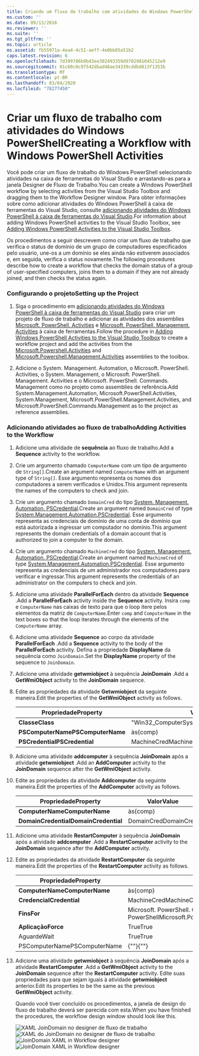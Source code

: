 ```yaml
---
title: Criando um fluxo de trabalho com atividades do Windows PowerShell | Microsoft Docs
ms.custom: ''
ms.date: 09/13/2016
ms.reviewer: ''
ms.suite: ''
ms.tgt_pltfrm: ''
ms.topic: article
ms.assetid: fb55971a-4ea4-4c51-aeff-4e0bb05a51b2
caps.latest.revision: 6
ms.openlocfilehash: 7d399786b9b43ee302493359d9702981045212e9
ms.sourcegitcommit: 01c60c0c97542dbad48ae34339cddbd813f1353b
ms.translationtype: MT
ms.contentlocale: pt-BR
ms.lasthandoff: 03/04/2020
ms.locfileid: "78277450"
---
```

# <a name="creating-a-workflow-with-windows-powershell-activities"></a><span data-ttu-id="6fabe-102">Criar um fluxo de trabalho com atividades do Windows PowerShell</span><span class="sxs-lookup"><span data-stu-id="6fabe-102">Creating a Workflow with Windows PowerShell Activities</span></span>

<span data-ttu-id="6fabe-103">Você pode criar um fluxo de trabalho do Windows PowerShell selecionando atividades na caixa de ferramentas do Visual Studio e arrastando-as para a janela Designer de Fluxo de Trabalho.</span><span class="sxs-lookup"><span data-stu-id="6fabe-103">You can create a Windows PowerShell workflow by selecting activities from the Visual Studio Toolbox and dragging them to the Workflow Designer window.</span></span> <span data-ttu-id="6fabe-104">Para obter informações sobre como adicionar atividades do Windows PowerShell à caixa de ferramentas do Visual Studio, consulte [adicionando atividades do Windows PowerShell à caixa de ferramentas do Visual Studio](./adding-windows-powershell-activities-to-the-visual-studio-toolbox.md).</span><span class="sxs-lookup"><span data-stu-id="6fabe-104">For information about adding Windows PowerShell activities to the Visual Studio Toolbox, see [Adding Windows PowerShell Activities to the Visual Studio Toolbox](./adding-windows-powershell-activities-to-the-visual-studio-toolbox.md).</span></span>

<span data-ttu-id="6fabe-105">Os procedimentos a seguir descrevem como criar um fluxo de trabalho que verifica o status de domínio de um grupo de computadores especificados pelo usuário, une-os a um domínio se eles ainda não estiverem associados e, em seguida, verifica o status novamente.</span><span class="sxs-lookup"><span data-stu-id="6fabe-105">The following procedures describe how to create a workflow that checks the domain status of a group of user-specified computers, joins them to a domain if they are not already joined, and then checks the status again.</span></span>

### <a name="setting-up-the-project"></a><span data-ttu-id="6fabe-106">Configurando o projeto</span><span class="sxs-lookup"><span data-stu-id="6fabe-106">Setting up the Project</span></span>

1. <span data-ttu-id="6fabe-107">Siga o procedimento em [adicionando atividades do Windows PowerShell à caixa de ferramentas do Visual Studio](./adding-windows-powershell-activities-to-the-visual-studio-toolbox.md) para criar um projeto de fluxo de trabalho e adicionar as atividades dos assemblies [Microsoft. PowerShell. Activities](/dotnet/api/Microsoft.PowerShell.Activities) e [Microsoft. PowerShell. Management. Activities](/dotnet/api/Microsoft.PowerShell.Management.Activities) à caixa de ferramentas.</span><span class="sxs-lookup"><span data-stu-id="6fabe-107">Follow the procedure in [Adding Windows PowerShell Activities to the Visual Studio Toolbox](./adding-windows-powershell-activities-to-the-visual-studio-toolbox.md) to create a workflow project and add the activities from the [Microsoft.Powershell.Activities](/dotnet/api/Microsoft.PowerShell.Activities) and [Microsoft.Powershell.Management.Activities](/dotnet/api/Microsoft.PowerShell.Management.Activities) assemblies to the toolbox.</span></span>

2. <span data-ttu-id="6fabe-108">Adicione o System. Management. Automation, o Microsoft. PowerShell. Activities, o System. Management, o Microsoft. PowerShell. Management. Activities e o Microsoft. PowerShell. Commands. Management como no projeto como assemblies de referência.</span><span class="sxs-lookup"><span data-stu-id="6fabe-108">Add System.Management.Automation, Microsoft.PowerShell.Activities, System.Management, Microsoft.PowerShell.Management.Activities, and Microsoft.PowerShell.Commands.Management as to the project as reference assemblies.</span></span>

### <a name="adding-activities-to-the-workflow"></a><span data-ttu-id="6fabe-109">Adicionando atividades ao fluxo de trabalho</span><span class="sxs-lookup"><span data-stu-id="6fabe-109">Adding Activities to the Workflow</span></span>

1. <span data-ttu-id="6fabe-110">Adicione uma atividade de **sequência** ao fluxo de trabalho.</span><span class="sxs-lookup"><span data-stu-id="6fabe-110">Add a **Sequence** activity to the workflow.</span></span>

2. <span data-ttu-id="6fabe-111">Crie um argumento chamado `ComputerName` com um tipo de argumento de `String[]`.</span><span class="sxs-lookup"><span data-stu-id="6fabe-111">Create an argument named `ComputerName` with an argument type of `String[]`.</span></span> <span data-ttu-id="6fabe-112">Esse argumento representa os nomes dos computadores a serem verificados e Unidos.</span><span class="sxs-lookup"><span data-stu-id="6fabe-112">This argument represents the names of the computers to check and join.</span></span>

3. <span data-ttu-id="6fabe-113">Crie um argumento chamado `DomainCred` do tipo [System. Management. Automation. PSCredential](/dotnet/api/System.Management.Automation.PSCredential).</span><span class="sxs-lookup"><span data-stu-id="6fabe-113">Create an argument named `DomainCred` of type [System.Management.Automation.PSCredential](/dotnet/api/System.Management.Automation.PSCredential).</span></span> <span data-ttu-id="6fabe-114">Esse argumento representa as credenciais de domínio de uma conta de domínio que está autorizada a ingressar um computador no domínio.</span><span class="sxs-lookup"><span data-stu-id="6fabe-114">This argument represents the domain credentials of a domain account that is authorized to join a computer to the domain.</span></span>

4. <span data-ttu-id="6fabe-115">Crie um argumento chamado `MachineCred` do tipo [System. Management. Automation. PSCredential](/dotnet/api/System.Management.Automation.PSCredential).</span><span class="sxs-lookup"><span data-stu-id="6fabe-115">Create an argument named `MachineCred` of type [System.Management.Automation.PSCredential](/dotnet/api/System.Management.Automation.PSCredential).</span></span> <span data-ttu-id="6fabe-116">Esse argumento representa as credenciais de um administrador nos computadores para verificar e ingressar.</span><span class="sxs-lookup"><span data-stu-id="6fabe-116">This argument represents the credentials of an administrator on the computers to check and join.</span></span>

5. <span data-ttu-id="6fabe-117">Adicione uma atividade **ParallelForEach** dentro da atividade **Sequence** .</span><span class="sxs-lookup"><span data-stu-id="6fabe-117">Add a **ParallelForEach** activity inside the **Sequence** activity.</span></span> <span data-ttu-id="6fabe-118">Insira `comp` e `ComputerName` nas caixas de texto para que o loop itere pelos elementos da matriz de `ComputerName`.</span><span class="sxs-lookup"><span data-stu-id="6fabe-118">Enter `comp` and `ComputerName` in the text boxes so that the loop iterates through the elements of the `ComputerName` array.</span></span>

6. <span data-ttu-id="6fabe-119">Adicione uma atividade **Sequence** ao corpo da atividade **ParallelForEach** .</span><span class="sxs-lookup"><span data-stu-id="6fabe-119">Add a **Sequence** activity to the body of the **ParallelForEach** activity.</span></span> <span data-ttu-id="6fabe-120">Defina a propriedade **DisplayName** da sequência como `JoinDomain`.</span><span class="sxs-lookup"><span data-stu-id="6fabe-120">Set the **DisplayName** property of the sequence to `JoinDomain`.</span></span>

7. <span data-ttu-id="6fabe-121">Adicione uma atividade **getwmiobject** à sequência **JoinDomain** .</span><span class="sxs-lookup"><span data-stu-id="6fabe-121">Add a **GetWmiObject** activity to the **JoinDomain** sequence.</span></span>

8. <span data-ttu-id="6fabe-122">Edite as propriedades da atividade **Getwmiobject** da seguinte maneira.</span><span class="sxs-lookup"><span data-stu-id="6fabe-122">Edit the properties of the **GetWmiObject** activity as follows.</span></span>

   |<span data-ttu-id="6fabe-123">Propriedade</span><span class="sxs-lookup"><span data-stu-id="6fabe-123">Property</span></span>|<span data-ttu-id="6fabe-124">Valor</span><span class="sxs-lookup"><span data-stu-id="6fabe-124">Value</span></span>|
   |--------------|-----------|
   |<span data-ttu-id="6fabe-125">**Classe**</span><span class="sxs-lookup"><span data-stu-id="6fabe-125">**Class**</span></span>|<span data-ttu-id="6fabe-126">"Win32_ComputerSystem"</span><span class="sxs-lookup"><span data-stu-id="6fabe-126">"Win32_ComputerSystem"</span></span>|
   |<span data-ttu-id="6fabe-127">**PSComputerName**</span><span class="sxs-lookup"><span data-stu-id="6fabe-127">**PSComputerName**</span></span>|<span data-ttu-id="6fabe-128">às</span><span class="sxs-lookup"><span data-stu-id="6fabe-128">{comp}</span></span>|
   |<span data-ttu-id="6fabe-129">**PSCredential**</span><span class="sxs-lookup"><span data-stu-id="6fabe-129">**PSCredential**</span></span>|<span data-ttu-id="6fabe-130">MachineCred</span><span class="sxs-lookup"><span data-stu-id="6fabe-130">MachineCred</span></span>|

9. <span data-ttu-id="6fabe-131">Adicione uma atividade **addcomputer** à sequência **JoinDomain** após a atividade **getwmiobject** .</span><span class="sxs-lookup"><span data-stu-id="6fabe-131">Add an **AddComputer** activity to the **JoinDomain** sequence after the **GetWmiObject** activity.</span></span>

10. <span data-ttu-id="6fabe-132">Edite as propriedades da atividade **Addcomputer** da seguinte maneira.</span><span class="sxs-lookup"><span data-stu-id="6fabe-132">Edit the properties of the **AddComputer** activity as follows.</span></span>

    |<span data-ttu-id="6fabe-133">Propriedade</span><span class="sxs-lookup"><span data-stu-id="6fabe-133">Property</span></span>|<span data-ttu-id="6fabe-134">Valor</span><span class="sxs-lookup"><span data-stu-id="6fabe-134">Value</span></span>|
    |--------------|-----------|
    |<span data-ttu-id="6fabe-135">**ComputerName**</span><span class="sxs-lookup"><span data-stu-id="6fabe-135">**ComputerName**</span></span>|<span data-ttu-id="6fabe-136">às</span><span class="sxs-lookup"><span data-stu-id="6fabe-136">{comp}</span></span>|
    |<span data-ttu-id="6fabe-137">**DomainCredential**</span><span class="sxs-lookup"><span data-stu-id="6fabe-137">**DomainCredential**</span></span>|<span data-ttu-id="6fabe-138">DomainCred</span><span class="sxs-lookup"><span data-stu-id="6fabe-138">DomainCred</span></span>|

11. <span data-ttu-id="6fabe-139">Adicione uma atividade **RestartComputer** à sequência **JoinDomain** após a atividade **addcomputer** .</span><span class="sxs-lookup"><span data-stu-id="6fabe-139">Add a **RestartComputer** activity to the **JoinDomain** sequence after the **AddComputer** activity.</span></span>

12. <span data-ttu-id="6fabe-140">Edite as propriedades da atividade **RestartComputer** da seguinte maneira.</span><span class="sxs-lookup"><span data-stu-id="6fabe-140">Edit the properties of the **RestartComputer** activity as follows.</span></span>

    |<span data-ttu-id="6fabe-141">Propriedade</span><span class="sxs-lookup"><span data-stu-id="6fabe-141">Property</span></span>|<span data-ttu-id="6fabe-142">Valor</span><span class="sxs-lookup"><span data-stu-id="6fabe-142">Value</span></span>|
    |--------------|-----------|
    |<span data-ttu-id="6fabe-143">**ComputerName**</span><span class="sxs-lookup"><span data-stu-id="6fabe-143">**ComputerName**</span></span>|<span data-ttu-id="6fabe-144">às</span><span class="sxs-lookup"><span data-stu-id="6fabe-144">{comp}</span></span>|
    |<span data-ttu-id="6fabe-145">**Credencial**</span><span class="sxs-lookup"><span data-stu-id="6fabe-145">**Credential**</span></span>|<span data-ttu-id="6fabe-146">MachineCred</span><span class="sxs-lookup"><span data-stu-id="6fabe-146">MachineCred</span></span>|
    |<span data-ttu-id="6fabe-147">**Fins**</span><span class="sxs-lookup"><span data-stu-id="6fabe-147">**For**</span></span>|<span data-ttu-id="6fabe-148">Microsoft. PowerShell. Commands. WaitForServiceTypes. PowerShell</span><span class="sxs-lookup"><span data-stu-id="6fabe-148">Microsoft.PowerShell.Commands.WaitForServiceTypes.PowerShell</span></span>|
    |<span data-ttu-id="6fabe-149">**Aplicação**</span><span class="sxs-lookup"><span data-stu-id="6fabe-149">**Force**</span></span>|<span data-ttu-id="6fabe-150">True</span><span class="sxs-lookup"><span data-stu-id="6fabe-150">True</span></span>|
    |<span data-ttu-id="6fabe-151">Aguarde</span><span class="sxs-lookup"><span data-stu-id="6fabe-151">Wait</span></span>|<span data-ttu-id="6fabe-152">True</span><span class="sxs-lookup"><span data-stu-id="6fabe-152">True</span></span>|
    |<span data-ttu-id="6fabe-153">PSComputerName</span><span class="sxs-lookup"><span data-stu-id="6fabe-153">PSComputerName</span></span>|<span data-ttu-id="6fabe-154">{""}</span><span class="sxs-lookup"><span data-stu-id="6fabe-154">{""}</span></span>|

13. <span data-ttu-id="6fabe-155">Adicione uma atividade **getwmiobject** à sequência **JoinDomain** após a atividade **RestartComputer** .</span><span class="sxs-lookup"><span data-stu-id="6fabe-155">Add a **GetWmiObject** activity to the **JoinDomain** sequence after the **RestartComputer** activity.</span></span> <span data-ttu-id="6fabe-156">Edite suas propriedades para que sejam iguais à atividade **getwmiobject** anterior.</span><span class="sxs-lookup"><span data-stu-id="6fabe-156">Edit its properties to be the same as the previous **GetWmiObject** activity.</span></span>

    <span data-ttu-id="6fabe-157">Quando você tiver concluído os procedimentos, a janela de design do fluxo de trabalho deverá ser parecida com esta.</span><span class="sxs-lookup"><span data-stu-id="6fabe-157">When you have finished the procedures, the workflow design window should look like this.</span></span>

    <span data-ttu-id="6fabe-158">![XAML JoinDomain no designer de fluxo de trabalho](media/creating-a-workflow-with-windows-powershell-activities/joindomainworkflow.png)
    ![XAML do JoinDomain no designer de fluxo de trabalho](media/creating-a-workflow-with-windows-powershell-activities/joindomainworkflow.png "JoinDomainWorkflow")</span><span class="sxs-lookup"><span data-stu-id="6fabe-158">![JoinDomain XAML in Workflow designer](media/creating-a-workflow-with-windows-powershell-activities/joindomainworkflow.png)
![JoinDomain XAML in Workflow designer](media/creating-a-workflow-with-windows-powershell-activities/joindomainworkflow.png "JoinDomainWorkflow")</span></span>